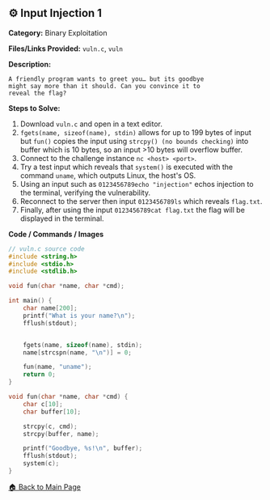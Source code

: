 ## ⚙️ Input Injection 1
**Category:** Binary Exploitation

**Files/Links Provided:** ```vuln.c```, ```vuln```


**Description:**  

```
A friendly program wants to greet you… but its goodbye
might say more than it should. Can you convince it to
reveal the flag?
```

**Steps to Solve:**  
1. Download ```vuln.c``` and open in a text editor.
2. ```fgets(name, sizeof(name), stdin)``` allows for up to 199 bytes of input but ```fun()``` copies the input using ```strcpy() (no bounds checking)``` into buffer which is 10 bytes, so an input >10 bytes will overflow buffer.
3. Connect to the challenge instance ```nc <host> <port>```.
4. Try a test input which reveals that ```system()``` is executed with the command ```uname```, which outputs Linux, the host's OS.
5. Using an input such as ```0123456789echo "injection"``` echos injection to the terminal, verifying the vulnerability.
6. Reconnect to the server then input ```0123456789ls``` which reveals ```flag.txt```.
7. Finally, after using the input ```0123456789cat flag.txt``` the flag will be displayed in the terminal.

**Code / Commands / Images**

```c
// vuln.c source code
#include <string.h>
#include <stdio.h>
#include <stdlib.h> 

void fun(char *name, char *cmd);

int main() {
    char name[200];
    printf("What is your name?\n");
    fflush(stdout);


    fgets(name, sizeof(name), stdin);
    name[strcspn(name, "\n")] = 0;

    fun(name, "uname");
    return 0;
}

void fun(char *name, char *cmd) {
    char c[10];
    char buffer[10];

    strcpy(c, cmd);
    strcpy(buffer, name);

    printf("Goodbye, %s!\n", buffer);
    fflush(stdout);
    system(c);
}

```
[🏠 Back to Main Page](https://github.com/Greenest-Guy/CMU-Africa-picoMini-Writeup)
